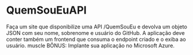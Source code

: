 # QuemSouEuAPI
Faça um site que disponibilize uma API /QuemSouEu e devolva um objeto JSON com seu nome, sobrenome e usuário do GitHub. A aplicação deve conter também um frontend que consuma o endpoint criado e o exiba ao usuário.  muscle BÔNUS: Implante sua aplicação no Microsoft Azure.
